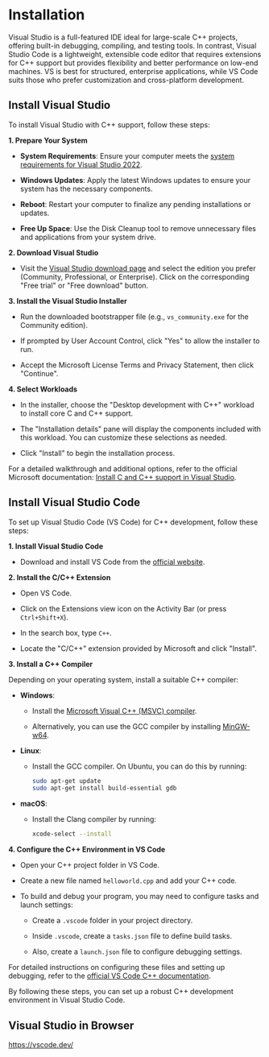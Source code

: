 

# Installation


Visual Studio is a full-featured IDE ideal for large-scale C++ projects, offering built-in debugging, compiling, and testing tools. In contrast, Visual Studio Code is a lightweight, extensible code editor that requires extensions for C++ support but provides flexibility and better performance on low-end machines. VS is best for structured, enterprise applications, while VS Code suits those who prefer customization and cross-platform development. 


## Install Visual Studio
To install Visual Studio with C++ support, follow these steps:

**1. Prepare Your System**

- **System Requirements**: Ensure your computer meets the [system requirements for Visual Studio 2022](https://learn.microsoft.com/en-us/visualstudio/releases/2022/system-requirements).

- **Windows Updates**: Apply the latest Windows updates to ensure your system has the necessary components.

- **Reboot**: Restart your computer to finalize any pending installations or updates.

- **Free Up Space**: Use the Disk Cleanup tool to remove unnecessary files and applications from your system drive.

**2. Download Visual Studio**

- Visit the [Visual Studio download page](https://visualstudio.microsoft.com/downloads/) and select the edition you prefer (Community, Professional, or Enterprise). Click on the corresponding "Free trial" or "Free download" button.

**3. Install the Visual Studio Installer**

- Run the downloaded bootstrapper file (e.g., `vs_community.exe` for the Community edition).

- If prompted by User Account Control, click "Yes" to allow the installer to run.

- Accept the Microsoft License Terms and Privacy Statement, then click "Continue".

**4. Select Workloads**

- In the installer, choose the "Desktop development with C++" workload to install core C and C++ support.

- The "Installation details" pane will display the components included with this workload. You can customize these selections as needed.

- Click "Install" to begin the installation process.

For a detailed walkthrough and additional options, refer to the official Microsoft documentation: [Install C and C++ support in Visual Studio](https://learn.microsoft.com/en-us/cpp/build/vscpp-step-0-installation?view=msvc-170). 


## Install Visual Studio Code


To set up Visual Studio Code (VS Code) for C++ development, follow these steps:

**1. Install Visual Studio Code**

- Download and install VS Code from the [official website](https://code.visualstudio.com/).

**2. Install the C/C++ Extension**

- Open VS Code.

- Click on the Extensions view icon on the Activity Bar (or press `Ctrl+Shift+X`).

- In the search box, type `C++`.

- Locate the "C/C++" extension provided by Microsoft and click "Install".

**3. Install a C++ Compiler**

Depending on your operating system, install a suitable C++ compiler:

- **Windows**:

  - Install the [Microsoft Visual C++ (MSVC) compiler](https://code.visualstudio.com/docs/cpp/config-msvc).

  - Alternatively, you can use the GCC compiler by installing [MinGW-w64](https://code.visualstudio.com/docs/cpp/config-mingw).

- **Linux**:

  - Install the GCC compiler. On Ubuntu, you can do this by running:

    ```bash
    sudo apt-get update
    sudo apt-get install build-essential gdb
    ```

- **macOS**:

  - Install the Clang compiler by running:

    ```bash
    xcode-select --install
    ```

**4. Configure the C++ Environment in VS Code**

- Open your C++ project folder in VS Code.

- Create a new file named `helloworld.cpp` and add your C++ code.

- To build and debug your program, you may need to configure tasks and launch settings:

  - Create a `.vscode` folder in your project directory.

  - Inside `.vscode`, create a `tasks.json` file to define build tasks.

  - Also, create a `launch.json` file to configure debugging settings.

For detailed instructions on configuring these files and setting up debugging, refer to the [official VS Code C++ documentation](https://code.visualstudio.com/docs/languages/cpp).

By following these steps, you can set up a robust C++ development environment in Visual Studio Code. 


## Visual Studio in Browser

https://vscode.dev/
